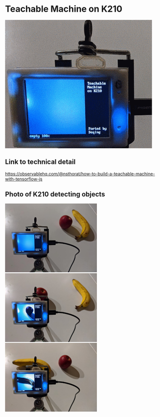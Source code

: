 # Teachable Machine on K210

![Script running gif](https://raw.githubusercontent.com/DeqingSun/Teachable-Machine-on-K210/master/images/sample_loop.gif)




## Link to technical detail

<https://observablehq.com/@nsthorat/how-to-build-a-teachable-machine-with-tensorflow-js>


## Photo of K210 detecting objects

<img src="https://raw.githubusercontent.com/DeqingSun/Teachable-Machine-on-K210/master/images/sample_empty.jpg"  width="300">
<img src="https://raw.githubusercontent.com/DeqingSun/Teachable-Machine-on-K210/master/images/sample_apple.jpg"  width="300">
<img src="https://raw.githubusercontent.com/DeqingSun/Teachable-Machine-on-K210/master/images/sample_banana.jpg"  width="300">
